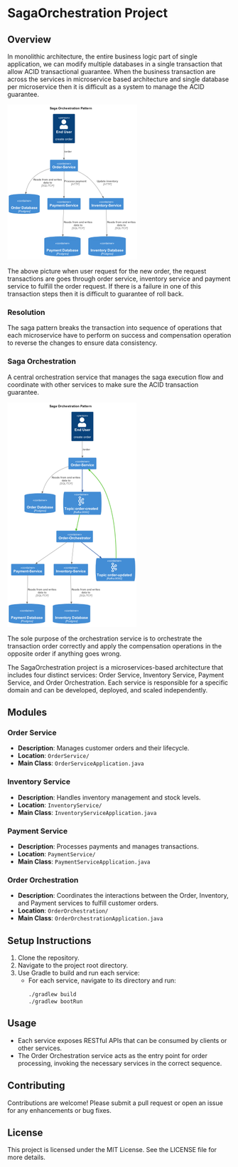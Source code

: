 # SagaOrchestration Project

## Overview
In monolithic architecture, the entire business logic part of single application, we can modify multiple databases in a 
single transaction that allow ACID transactional guarantee. When the business transaction are across the services in
microservice based architecture and single database per microservice then it is difficult as a system to manage the ACID 
guarantee.

![Class Diagram](diagrams/ms-no-acid.png)

The above picture when user request for the new order, the request transactions are goes through order service, inventory
service and payment service to fulfill the order request. If there is a failure in one of this transaction steps then
it is difficult to guarantee of roll back.

### Resolution
The saga pattern breaks the transaction into sequence of operations that each microservice have to perform on success 
and compensation operation to reverse the changes to ensure data consistency.

### Saga Orchestration
A central orchestration service that manages the saga execution flow and coordinate with other services to make sure the
ACID transaction guarantee.

![Class Diagram](diagrams/saga-orchestation.png)

The sole purpose of the orchestration service is to orchestrate the transaction order correctly and apply the compensation
operations in the opposite order if anything goes wrong.


The SagaOrchestration project is a microservices-based architecture that includes four distinct services: Order Service, Inventory Service, Payment Service, and Order Orchestration. Each service is responsible for a specific domain and can be developed, deployed, and scaled independently.

## Modules

### Order Service
- **Description**: Manages customer orders and their lifecycle.
- **Location**: `OrderService/`
- **Main Class**: `OrderServiceApplication.java`

### Inventory Service
- **Description**: Handles inventory management and stock levels.
- **Location**: `InventoryService/`
- **Main Class**: `InventoryServiceApplication.java`

### Payment Service
- **Description**: Processes payments and manages transactions.
- **Location**: `PaymentService/`
- **Main Class**: `PaymentServiceApplication.java`

### Order Orchestration
- **Description**: Coordinates the interactions between the Order, Inventory, and Payment services to fulfill customer orders.
- **Location**: `OrderOrchestration/`
- **Main Class**: `OrderOrchestrationApplication.java`

## Setup Instructions
1. Clone the repository.
2. Navigate to the project root directory.
3. Use Gradle to build and run each service:
   - For each service, navigate to its directory and run:
     ```
     ./gradlew build
     ./gradlew bootRun
     ```

## Usage
- Each service exposes RESTful APIs that can be consumed by clients or other services.
- The Order Orchestration service acts as the entry point for order processing, invoking the necessary services in the correct sequence.

## Contributing
Contributions are welcome! Please submit a pull request or open an issue for any enhancements or bug fixes.

## License
This project is licensed under the MIT License. See the LICENSE file for more details.